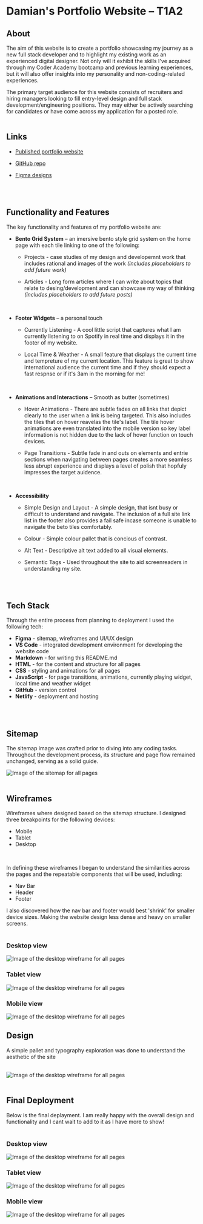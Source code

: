 # Damian's Portfolio Website – T1A2

## **About**
The aim of this website is to create a portfolio showcasing my journey as a new full stack developer and to highlight my existing work as an experienced digital designer. Not only will it exhibit the skills I've acquired through my Coder Academy bootcamp and previous learning experiences, but it will also offer insights into my personality and non-coding-related experiences.

The primary target audience for this website consists of recruiters and hiring managers looking to fill entry-level design and full stack development/engineering positions. They may either be actively searching for candidates or have come across my application for a posted role.
</br>
</br>





## **Links**

- [Published portfolio website](https://damianp-portfolio.netlify.app)

- [GitHub repo](https://github.com/damian-dp/T1A2-Portfolio)

- [Figma designs](https://www.figma.com/file/Lk188DcCVh4HLTtE9fS3BV/T1A2-Portfolio?type=design&node-id=82%3A141&mode=design&t=0PvZsYEpJ66hi1fp-1)
</br>
</br>





## **Functionality and Features**

The key functionality and features of my portfolio website are:

- **Bento Grid System** – an imersive bento style grid system on the home page with each tile linking to one of the following:

    - Projects - case studies of my design and developemnt work that includes rational and images of the work *(includes placeholders to add future work)*

    - Articles - Long form articles where I can write about topics that relate to desing/development and can showcase my way of thinking *(includes placeholders to add future posts)*

</br>


- **Footer Widgets** – a personal touch

    - Currently Listening - A cool little script that captures what I am currently listening to on Spotify in real time and displays it in the footer of my website.

    - Local Time & Weather - A small feature that displays the current time and tempreture of my current location. This feature is great to show international audience the current time and if they should expect a fast respnse or if it's 3am in the morning for me!

</br>

- **Animations and Interactions** – Smooth as butter (sometimes)

    - Hover Animations - There are subtle fades on all links that depict clearly to the user when a link is being targeted. This also includes the tiles that on hover reavelas the tile's label. The tile hover animations are even translated into the mobile version so key label information is not hidden due to the lack of hover function on touch devices.

    - Page Transitions - Subtle fade in and outs on elements and entrie sections when navigating between pages creates a more seamless less abrupt experience and displays a level of polish that hopfuly impresses the target auidence.

</br>

- **Accessibility**

    - Simple Design and Layout - A simple design, that isnt busy or difficult to understand and navigate. The inclusion of a full site link list in the footer also provides a fail safe incase someone is unable to navigate the beto tiles comfortably.

    - Colour - Simple colour pallet that is concious of contrast.

    - Alt Text - Descriptive alt text added to all visual elements.

    - Semantic Tags - Used throughout the site to aid screenreaders in understanding my site.
</br>
</br>



## **Tech Stack**

Through the entire process from planning to deployment I used the following tech:
- **Figma** - sitemap, wireframes and UI/UX design
- **VS Code** - integrated development environment for developing the website code
- **Markdown** - for writing this README.md
- **HTML** - for the content and structure for all pages
- **CSS** - styling and animations for all pages
- **JavaScript** - for page transitions, animations, currently playing widget, local time and weather widget
- **GitHub** - version control
- **Netlify** - deployment and hosting
</br>
</br>




## **Sitemap**

The sitemap image was crafted prior to diving into any coding tasks. Throughout the development process, its structure and page flow remained unchanged, serving as a solid guide.

![Image of the sitemap for all pages](/docs/img/sitemap.png)
</br>
</br>




## **Wireframes**

Wireframes where designed based on the sitemap structure. I designed three breakpoints for the following devices:

- Mobile
- Tablet
- Desktop

</br>

In defining these wireframes I began to understand the similarities across the pages and the repeatable components that will be used, including:

- Nav Bar
- Header
- Footer

I also discovered how the nav bar and footer would best 'shrink' for smaller device sizes. Making the website design less dense and heavy on smaller screens.
</br>
</br>

### **Desktop view**

![Image of the desktop wireframe for all pages](/docs/img/wireframes/wireframe-desktop.png)

### **Tablet view**

![Image of the desktop wireframe for all pages](/docs/img/wireframes/wireframe-tablet.png)

### **Mobile view**

![Image of the desktop wireframe for all pages](/docs/img/wireframes/wireframe-mobile.png)





## **Design**
A simple pallet and typography exploration was done to understand the aesthetic of the site
</br>
</br>

![Image of the desktop wireframe for all pages](/docs/img/styling.png)
</br>
</br>





## **Final Deployment**
Below is the final deplayment. I am really happy with the overall design and functionality and I cant wait to add to it as I have more to show!
</br>
</br>

### **Desktop view**

![Image of the desktop wireframe for all pages](/docs/img/final-deployment/final-desktop.jpeg)

### **Tablet view**

![Image of the desktop wireframe for all pages](/docs/img/final-deployment/final-tablet.jpeg)

### **Mobile view**

![Image of the desktop wireframe for all pages](/docs/img/final-deployment/final-mobile.jpeg)
